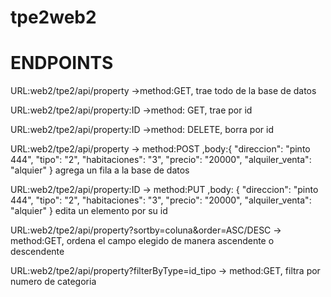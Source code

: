 # tpe2web2
<h1>ENDPOINTS</h1>
<p> URL:web2/tpe2/api/property ->method:GET, trae todo de la base de datos </p>
<p> URL:web2/tpe2/api/property:ID ->method: GET, trae por id </p>
<p> URL:web2/tpe2/api/property:ID ->method: DELETE, borra por id </p>
<p> URL:web2/tpe2/api/property -> method:POST ,body:{
        "direccion": "pinto 444",
        "tipo": "2",
        "habitaciones": "3",
        "precio": "20000",
        "alquiler_venta": "alquier"
    } agrega un fila a la base de datos </p>
<p> URL:web2/tpe2/api/property:ID -> method:PUT ,body:   {
        "direccion": "pinto 444",
        "tipo": "2",
        "habitaciones": "3",
        "precio": "20000",
        "alquiler_venta": "alquier"
    } edita un elemento por su id </p>
<p> URL:web2/tpe2/api/property?sortby=coluna&order=ASC/DESC -> method:GET, ordena el campo elegido de manera ascendente o descendente </p>
<p> URL:web2/tpe2/api/property?filterByType=id_tipo -> method:GET, filtra por numero de categoria </p>
  

